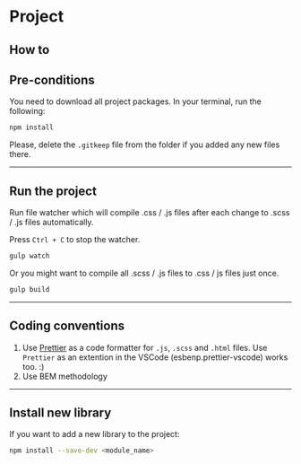 # Project

## How to

## Pre-conditions

You need to download all project packages. In your terminal, run the following:

```bash
npm install
```

Please, delete the `.gitkeep` file from the folder if you added any new files there.

---

## Run the project

Run file watcher which will compile .css / .js files after each change to .scss / .js files automatically. 

Press `Ctrl + C` to stop the watcher.

```bash
gulp watch
```

Or you might want to compile all .scss / .js files to .css / js files just once.

```bash
gulp build
```

---

## Coding conventions

1. Use [Prettier](https://prettier.io) as a code formatter for `.js`, `.scss` and `.html` files. Use `Prettier` as an extention in the VSCode (esbenp.prettier-vscode) works too. :)
2. Use BEM methodology

---

## Install new library

If you want to add a new library to the project:

```bash
npm install --save-dev <module_name>
```
